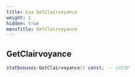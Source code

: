 ```yaml
---
title: Lua GetClairvoyance
weight: 1
hidden: true
menuTitle: GetClairvoyance
---
```

## GetClairvoyance
```lua
statbonuses:GetClairvoyance() const; -- int32
```